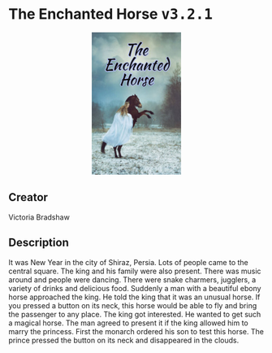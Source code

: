
# The Enchanted Horse <kbd>v3.2.1</kbd>

<center>
  <img src="./cover-1024.jpg"/>
</center>

## Creator
Victoria Bradshaw

## Description
It was New Year in the city of Shiraz, Persia. Lots of people came to the central square. The king and his family were also present. There was music around and people were dancing. There were snake charmers, jugglers, a variety of drinks and delicious food. Suddenly a man with a beautiful ebony horse approached the king. He told the king that it was an unusual horse. If you pressed a button on its neck, this horse would be able to fly and bring the passenger to any place. The king got interested. He wanted to get such a magical horse. The man agreed to present it if the king allowed him to marry the princess. First the monarch ordered his son to test this horse. The prince pressed the button on its neck and disappeared in the clouds.
